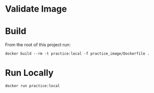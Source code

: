 # Validate Image

# Build
From the root of this project run:

    docker build --rm -t practice:local -f practice_image/Dockerfile .

# Run Locally

    docker run practice:local
